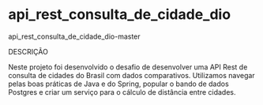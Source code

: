 # api_rest_consulta_de_cidade_dio
api_rest_consulta_de_cidade_dio-master

DESCRIÇÃO

Neste projeto foi desenvolvido o desafio de desenvolver uma API Rest 
de consulta de cidades do Brasil com dados comparativos. 
Utilizamos navegar pelas boas práticas de Java e do Spring, 
popular o bando de dados Postgres e criar um serviço para o 
cálculo de distância entre cidades.
